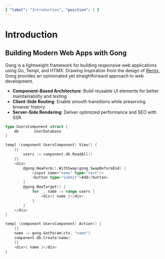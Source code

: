 ```yaml
---
{ "label": "Introduction", "position": 1 }
---
```


# Introduction

## Building Modern Web Apps with Gong

Gong is a lightweight framework for building responsive web applications using Go, Templ, and HTMX. Drawing inspiration from the design of [Remix](https://remix.run/), Gong provides an opinionated yet straightforward approach to web development.

- **Component-Based Architecture**: Build reusable UI elements for better maintainability and testing
- **Client-Side Routing**: Enable smooth transitions while preserving browser history
- **Server-Side Rendering**: Deliver optimized performance and SEO with SSR

```go
type UsersComponent struct {
	db       UserDatabase
}

templ (component UsersComponent) View() {
	{{
		users := component.db.ReadAll()
	}}
	<div>
		@gong.NewForm().WithSwap(gong.SwapBeforeEnd) {
			<input name="name" type="text"/>
			<button type="submit">Add</button>
		}
		@gong.NewTarget() {
			for _, name := range users {
				<div>{ name }</div>
			}
		}
	</div>
}

templ (component UsersComponent) Action() {
	{{
	name := gong.GetParam(ctx, "name")
	component.db.Create(name)
	}}
	<div>{ name }</div>
}
```
